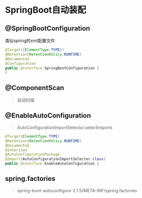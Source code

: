 # SpringBoot自动装配

## @SpringBootConfiguration

类似spring的xml配置文件

```java
@Target({ElementType.TYPE})
@Retention(RetentionPolicy.RUNTIME)
@Documented
@Configuration
public @interface SpringBootConfiguration {
}

```

## @ComponentScan

> 自动扫描

## @EnableAutoConfiguration

> AutoConfigurationImportSelector.selectImports

```java
@Target(ElementType.TYPE)
@Retention(RetentionPolicy.RUNTIME)
@Documented
@Inherited
@AutoConfigurationPackage
@Import(AutoConfigurationImportSelector.class)
public @interface EnableAutoConfiguration {
```

## spring.factories
> spring-boot-autoconfigure-2.1.5/META-INF/spring.factories
